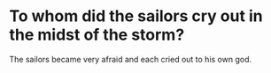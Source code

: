 # To whom did the sailors cry out in the midst of the storm?

The sailors became very afraid and each cried out to his own god.
